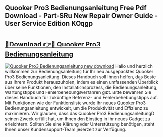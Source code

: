 ## Quooker Pro3 Bedienungsanleitung Free Pdf Download - Part-SRu New Repair Owner Guide - User Service Edition KOqgp

# <h2><a href="http://df1kzsq.blite.top/?on=Quooker+Pro3+Bedienungsanleitung">🔗Download 👉🔴 Quooker Pro3 Bedienungsanleitung</a></h2>

[![Quooker Pro3 Bedienungsanleitung new download](https://i.imgur.com/lujVjoI.png)](http://df1kzsq.blite.top/?on=Quooker+Pro3+Bedienungsanleitung)
Hallo und herzlich willkommen zur Bedienungsanleitung für Ihr neu ausgepacktes Quooker Pro3 Bedienungsanleitung. Dieses Handbuch soll Ihnen helfen, das Beste aus Ihrem Produkt herauszuholen, indem es einen umfassenden Überblick über seine Funktionen, den Installationsprozess, die Bedienungsanleitung, Wartungstipps und Fehlerbehebungsverfahren gibt. Bitte bewahren Sie dieses Handbuch für zukünftige Referenz- und Fehlerbehebungstipps auf. Mit Funktionen wie der Funktionsliste wurde Ihr neues Quooker Pro3 Bedienungsanleitung entwickelt, um die Produktivität und Effizienz zu maximieren. Wir glauben, dass das Quooker Pro3 BedienungsanleitungD seinen Zweck erfüllt hat, um Ihnen den Einstieg in Ihr neues Gadget zu erleichtern. Sollten Sie eine Klärung oder Unterstützung benötigen, steht Ihnen unser Kundensupport-Team jederzeit zur Verfügung.
